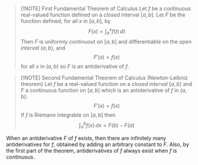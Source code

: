 
> [!NOTE] First Fundamental Theorem of Calculus
> Let $f$ be a continuous real-valued function defined on a *closed* interval $[a,b]$. Let $F$ be the function defined, for all $x$ in $[a,b],$ by $$F(x)=\int _{a}^{x}f(t) \, dt $$ Then $F$ is uniformly continuout on $[a,b]$ and differentiable on the *open interval* $(a,b)$, and $$F'(x)=f(x)$$ for all $x$ in $(a,b)$ so $F$ is an antiderivative of $f$.


> [!NOTE] Second Fundamental Theorem of Calculus (Newton-Leibniz theorem)
> Let $f$ be a real-valued function on a *closed interval* $[a,b]$ and $F$ a continuous function on $[a,b]$ which is an antiderivative of $f$ in $(a,b)$: $$F'(x)=f(x)$$ If $f$ is Riemann integrable on $[a,b]$ then $$\int _{a}^{b}f(x) \, dx = F(b)-F(a) $$

When an antiderivative $F$ of $f$ exists, then there are infinitely many antiderivatives for $f$, obtained by adding an arbitrary constant to $F$. Also, by the first part of the theorem, antiderivatives of $f$ always exist when $f$ is continuous.

